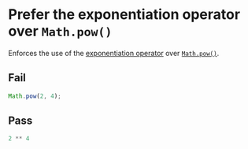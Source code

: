 # Prefer the exponentiation operator over `Math.pow()`

Enforces the use of the [exponentiation operator](http://2ality.com/2016/02/exponentiation-operator.html) over [`Math.pow()`](https://developer.mozilla.org/en-US/docs/Web/JavaScript/Reference/Global_Objects/Math/pow).


## Fail

```js
Math.pow(2, 4);
```


## Pass

```js
2 ** 4
```
